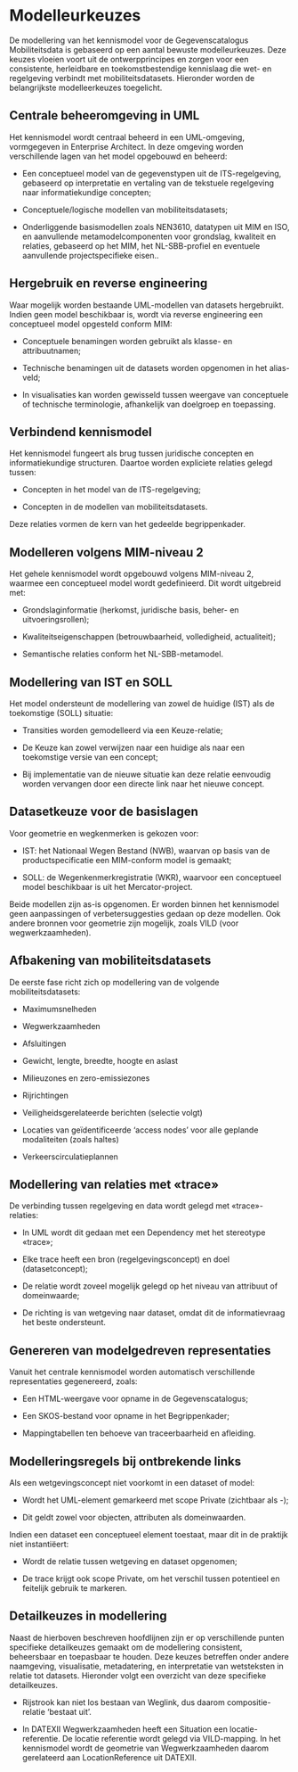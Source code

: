 # Modelleurkeuzes

De modellering van het kennismodel voor de Gegevenscatalogus Mobiliteitsdata is
gebaseerd op een aantal bewuste modelleurkeuzes. Deze keuzes vloeien voort uit
de ontwerpprincipes en zorgen voor een consistente, herleidbare en
toekomstbestendige kennislaag die wet- en regelgeving verbindt met
mobiliteitsdatasets. Hieronder worden de belangrijkste modelleerkeuzes
toegelicht.

## Centrale beheeromgeving in UML

Het kennismodel wordt centraal beheerd in een UML-omgeving, vormgegeven in
Enterprise Architect. In deze omgeving worden verschillende lagen van het model
opgebouwd en beheerd:

-   Een conceptueel model van de gegevenstypen uit de ITS-regelgeving, gebaseerd
    op interpretatie en vertaling van de tekstuele regelgeving naar
    informatiekundige concepten;

-   Conceptuele/logische modellen van mobiliteitsdatasets;

-   Onderliggende basismodellen zoals NEN3610, datatypen uit MIM en ISO, en
    aanvullende metamodelcomponenten voor grondslag, kwaliteit en relaties,
    gebaseerd op het MIM, het NL-SBB-profiel en eventuele aanvullende
    projectspecifieke eisen..

## Hergebruik en reverse engineering

Waar mogelijk worden bestaande UML-modellen van datasets hergebruikt. Indien
geen model beschikbaar is, wordt via reverse engineering een conceptueel model
opgesteld conform MIM:

-   Conceptuele benamingen worden gebruikt als klasse- en attribuutnamen;

-   Technische benamingen uit de datasets worden opgenomen in het alias-veld;

-   In visualisaties kan worden gewisseld tussen weergave van conceptuele of
    technische terminologie, afhankelijk van doelgroep en toepassing.

## Verbindend kennismodel

Het kennismodel fungeert als brug tussen juridische concepten en
informatiekundige structuren. Daartoe worden expliciete relaties gelegd tussen:

-   Concepten in het model van de ITS-regelgeving;

-   Concepten in de modellen van mobiliteitsdatasets.

Deze relaties vormen de kern van het gedeelde begrippenkader.

## Modelleren volgens MIM-niveau 2

Het gehele kennismodel wordt opgebouwd volgens MIM-niveau 2, waarmee een
conceptueel model wordt gedefinieerd. Dit wordt uitgebreid met:

-   Grondslaginformatie (herkomst, juridische basis, beher- en
    uitvoeringsrollen);

-   Kwaliteitseigenschappen (betrouwbaarheid, volledigheid, actualiteit);

-   Semantische relaties conform het NL-SBB-metamodel.

## Modellering van IST en SOLL

Het model ondersteunt de modellering van zowel de huidige (IST) als de
toekomstige (SOLL) situatie:

-   Transities worden gemodelleerd via een Keuze-relatie;

-   De Keuze kan zowel verwijzen naar een huidige als naar een toekomstige
    versie van een concept;

-   Bij implementatie van de nieuwe situatie kan deze relatie eenvoudig worden
    vervangen door een directe link naar het nieuwe concept.

## Datasetkeuze voor de basislagen

Voor geometrie en wegkenmerken is gekozen voor:

-   IST: het Nationaal Wegen Bestand (NWB), waarvan op basis van de
    productspecificatie een MIM-conform model is gemaakt;

-   SOLL: de Wegenkenmerkregistratie (WKR), waarvoor een conceptueel model
    beschikbaar is uit het Mercator-project.

Beide modellen zijn as-is opgenomen. Er worden binnen het kennismodel geen
aanpassingen of verbetersuggesties gedaan op deze modellen. Ook andere bronnen
voor geometrie zijn mogelijk, zoals VILD (voor wegwerkzaamheden).

## Afbakening van mobiliteitsdatasets

De eerste fase richt zich op modellering van de volgende mobiliteitsdatasets:

-   Maximumsnelheden

-   Wegwerkzaamheden

-   Afsluitingen

-   Gewicht, lengte, breedte, hoogte en aslast

-   Milieuzones en zero-emissiezones

-   Rijrichtingen

-   Veiligheidsgerelateerde berichten (selectie volgt)

-   Locaties van geïdentificeerde ‘access nodes’ voor alle geplande modaliteiten
    (zoals haltes)

-   Verkeerscirculatieplannen

## Modellering van relaties met «trace»

De verbinding tussen regelgeving en data wordt gelegd met «trace»-relaties:

-   In UML wordt dit gedaan met een Dependency met het stereotype «trace»;

-   Elke trace heeft een bron (regelgevingsconcept) en doel (datasetconcept);

-   De relatie wordt zoveel mogelijk gelegd op het niveau van attribuut of
    domeinwaarde;

-   De richting is van wetgeving naar dataset, omdat dit de informatievraag het
    beste ondersteunt.

## Genereren van modelgedreven representaties

Vanuit het centrale kennismodel worden automatisch verschillende representaties
gegenereerd, zoals:

-   Een HTML-weergave voor opname in de Gegevenscatalogus;

-   Een SKOS-bestand voor opname in het Begrippenkader;

-   Mappingtabellen ten behoeve van traceerbaarheid en afleiding.

## Modelleringsregels bij ontbrekende links

Als een wetgevingsconcept niet voorkomt in een dataset of model:

-   Wordt het UML-element gemarkeerd met scope Private (zichtbaar als -);

-   Dit geldt zowel voor objecten, attributen als domeinwaarden.

Indien een dataset een conceptueel element toestaat, maar dit in de praktijk
niet instantiëert:

-   Wordt de relatie tussen wetgeving en dataset opgenomen;

-   De trace krijgt ook scope Private, om het verschil tussen potentieel en
    feitelijk gebruik te markeren.

## Detailkeuzes in modellering

Naast de hierboven beschreven hoofdlijnen zijn er op verschillende punten
specifieke detailkeuzes gemaakt om de modellering consistent, beheersbaar en
toepasbaar te houden. Deze keuzes betreffen onder andere naamgeving,
visualisatie, metadatering, en interpretatie van wetsteksten in relatie tot
datasets. Hieronder volgt een overzicht van deze specifieke detailkeuzes.

-   Rijstrook kan niet los bestaan van Weglink, dus daarom compositie-relatie
    ‘bestaat uit’.

-   In DATEXII Wegwerkzaamheden heeft een Situation een locatie-referentie. De
    locatie referentie wordt gelegd via VILD-mapping. In het kennismodel wordt
    de geometrie van Wegwerkzaamheden daarom gerelateerd aan LocationReference
    uit DATEXII.

